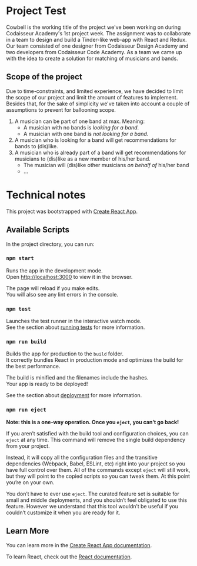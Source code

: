 # Project Test

Cowbell is the working title of the project we've been working on during Codaisseur Academy's 1st project week.
The assignment was to collaborate in a team to design and build a Tinder-like web-app with React and Redux.
Our team consisted of one designer from Codaisseur Design Academy and two developers from Codaisseur Code Academy.
As a team we came up with the idea to create a solution for matching of musicians and bands.

## Scope of the project

Due to time-constraints, and limited experience, we have decided to limit the scope of our project and limit the amount of features to implement.
Besides that, for the sake of simplicity we've taken into account a couple of assumptions to prevent for ballooning scope.

1. A musician can be part of one band at max. Meaning:
    * A musician with no bands is *looking for a band*.
    * A musician with one band is *not looking for a band*.
2. A musician who is looking for a band will get recommendations for bands to (dis)like.
3. A musician who is already part of a band will get recommendations for musicians to (dis)like as a new member of his/her band.
    * The musician will (dis)like other musicians *on behalf of* his/her band
    * ...


# Technical notes

This project was bootstrapped with [Create React App](https://github.com/facebook/create-react-app).

## Available Scripts

In the project directory, you can run:

### `npm start`

Runs the app in the development mode.<br>
Open [http://localhost:3000](http://localhost:3000) to view it in the browser.

The page will reload if you make edits.<br>
You will also see any lint errors in the console.

### `npm test`

Launches the test runner in the interactive watch mode.<br>
See the section about [running tests](https://facebook.github.io/create-react-app/docs/running-tests) for more information.

### `npm run build`

Builds the app for production to the `build` folder.<br>
It correctly bundles React in production mode and optimizes the build for the best performance.

The build is minified and the filenames include the hashes.<br>
Your app is ready to be deployed!

See the section about [deployment](https://facebook.github.io/create-react-app/docs/deployment) for more information.

### `npm run eject`

**Note: this is a one-way operation. Once you `eject`, you can’t go back!**

If you aren’t satisfied with the build tool and configuration choices, you can `eject` at any time. This command will remove the single build dependency from your project.

Instead, it will copy all the configuration files and the transitive dependencies (Webpack, Babel, ESLint, etc) right into your project so you have full control over them. All of the commands except `eject` will still work, but they will point to the copied scripts so you can tweak them. At this point you’re on your own.

You don’t have to ever use `eject`. The curated feature set is suitable for small and middle deployments, and you shouldn’t feel obligated to use this feature. However we understand that this tool wouldn’t be useful if you couldn’t customize it when you are ready for it.

## Learn More

You can learn more in the [Create React App documentation](https://facebook.github.io/create-react-app/docs/getting-started).

To learn React, check out the [React documentation](https://reactjs.org/).
